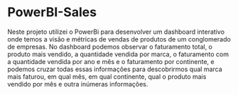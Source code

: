 # PowerBI-Sales
Neste projeto utilizei o PowerBi para desenvolver um dashboard interativo onde temos a visão e métricas de vendas de produtos de um conglomerado de empresas. 
No dashboard podemos observar o faturamento total, o produto mais vendido, a quantidade vendida por marca, o faturamento com a quantidade vendida por ano e mês e o faturamento por continente, e podemos cruzar todas essas informações para descobrirmos qual marca mais faturou, em qual mês, em qual continente, qual o produto mais vendido por mês e outra inúmeras informações.
